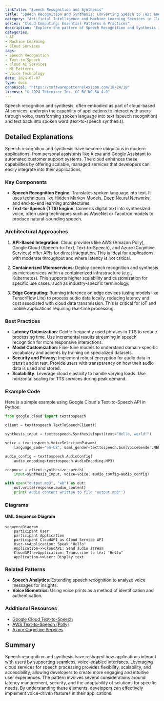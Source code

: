 ```yaml
---
linkTitle: "Speech Recognition and Synthesis"
title: "Speech Recognition and Synthesis: Converting Speech to Text and Vice Versa"
category: "Artificial Intelligence and Machine Learning Services in Cloud"
series: "Cloud Computing: Essential Patterns & Practices"
description: "Explore the pattern of Speech Recognition and Synthesis in cloud-based AI services that enables conversion between speech and text, and understand its architectural approaches, examples, and best practices."
categories:
- AI
- Machine Learning
- Cloud Services
tags:
- Speech Recognition
- Text-to-Speech
- Cloud AI Services
- ML Patterns
- Voice Technology
date: 2024-07-07
type: docs
canonical: "https://softwarepatternslexicon.com/18/24/18"
license: "© 2024 Tokenizer Inc. CC BY-NC-SA 4.0"
---
```


Speech recognition and synthesis, often embodied as part of cloud-based AI services, underpin the capability of applications to interact with users through voice, transforming spoken language into text (speech recognition) and text back into spoken word (text-to-speech synthesis).

## Detailed Explanations

Speech recognition and synthesis have become ubiquitous in modern applications, from personal assistants like Alexa and Google Assistant to automated customer support systems. The cloud enhances these capabilities by offering scalable, managed services that developers can easily integrate into their applications.

### Key Components
- **Speech Recognition Engine**: Translates spoken language into text. It uses techniques like Hidden Markov Models, Deep Neural Networks, and end-to-end learning architectures.
- **Text-to-Speech (TTS) Engine**: Converts digital text into synthesized voice, often using techniques such as WaveNet or Tacotron models to produce natural-sounding speech.

### Architectural Approaches

1. **API-Based Integration**: Cloud providers like AWS (Amazon Polly), Google Cloud (Speech-to-Text, Text-to-Speech), and Azure (Cognitive Services) offer APIs for direct integration. This is ideal for applications with moderate throughput and where latency is not critical.
   
2. **Containerized Microservices**: Deploy speech recognition and synthesis as microservices within a containerized infrastructure (e.g., Kubernetes). This supports higher scalability and customization for specific use cases, such as industry-specific terminology.

3. **Edge Computing**: Running inference on edge devices (using models like TensorFlow Lite) to process audio data locally, reducing latency and cost associated with cloud data transmission. This is critical for IoT and mobile applications requiring real-time processing.

### Best Practices

- **Latency Optimization**: Cache frequently used phrases in TTS to reduce processing time. Use incremental results streaming in speech recognition for more responsive interactions.
- **Model Customization**: Fine-tune models to understand domain-specific vocabulary and accents by training on specialized datasets.
- **Security and Privacy**: Implement robust encryption for audio data in transit and at rest. Provide users with transparency on how their audio data is used and stored.
- **Scalability**: Leverage cloud elasticity to handle varying loads. Use horizontal scaling for TTS services during peak demand.

### Example Code

Here is a simple example using Google Cloud's Text-to-Speech API in Python:

```python
from google.cloud import texttospeech

client = texttospeech.TextToSpeechClient()

synthesis_input = texttospeech.SynthesisInput(text="Hello, world!")

voice = texttospeech.VoiceSelectionParams(
    language_code="en-US", ssml_gender=texttospeech.SsmlVoiceGender.NEUTRAL)

audio_config = texttospeech.AudioConfig(
    audio_encoding=texttospeech.AudioEncoding.MP3)

response = client.synthesize_speech(
    input=synthesis_input, voice=voice, audio_config=audio_config)

with open("output.mp3", "wb") as out:
    out.write(response.audio_content)
    print('Audio content written to file "output.mp3"')
```

### Diagrams

#### UML Sequence Diagram

```mermaid
sequenceDiagram
    participant User
    participant Application
    participant CloudAPI as Cloud Service API
    User->>Application: Speak "Hello"
    Application->>CloudAPI: Send audio stream
    CloudAPI->>Application: Transcribe to text "Hello"
    Application->>User: Display text
```

### Related Patterns

- **Speech Analytics**: Extending speech recognition to analyze voice messages for insights.
- **Voice Biometrics**: Using voice prints as a method of identification and authentication.

### Additional Resources

- [Google Cloud Text-to-Speech](https://cloud.google.com/text-to-speech)
- [AWS Text-to-Speech (Polly)](https://aws.amazon.com/polly/)
- [Azure Cognitive Services](
   https://azure.microsoft.com/en-us/services/cognitive-services/)

## Summary

Speech recognition and synthesis have reshaped how applications interact with users by supporting seamless, voice-enabled interfaces. Leveraging cloud services for speech processing provides flexibility, scalability, and accessibility, allowing developers to create more engaging and intuitive user experiences. The pattern involves several considerations around latency management, security, and the adaptability of solutions for specific needs. By understanding these elements, developers can effectively implement voice-driven features in their applications.
